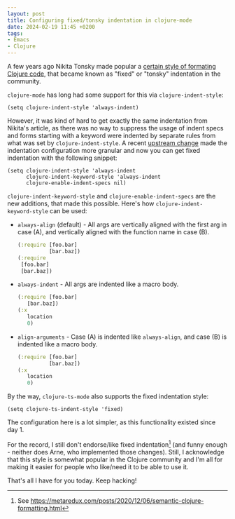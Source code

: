 ```yaml
---
layout: post
title: Configuring fixed/tonsky indentation in clojure-mode
date: 2024-02-19 11:45 +0200
tags:
- Emacs
- Clojure
---
```


A few years ago Nikita Tonsky made popular a [certain style of formating Clojure
code](https://tonsky.me/blog/clojurefmt/), that became known as "fixed" or
"tonsky" indentation in the community.

`clojure-mode` has long had some support for this via `clojure-indent-style`:

``` emacs-lisp
(setq clojure-indent-style 'always-indent)
```

However, it was kind of hard to get exactly the same indentation from Nikita's
article, as there was no way to suppress the usage of indent specs and forms
starting with a keyword were indented by separate rules from what was set by
`clojure-indent-style`. A recent [upstream
change](https://github.com/clojure-emacs/clojure-mode/commit/e201ed69d73118cad9c5a8f76ba5972df3c3a990)
made the indentation configuration more granular and now you can get fixed
indentation with the following snippet:

``` emacs-lisp
(setq clojure-indent-style 'always-indent
      clojure-indent-keyword-style 'always-indent
      clojure-enable-indent-specs nil)
```

`clojure-indent-keyword-style` and `clojure-enable-indent-specs` are the new additions, that made this possible. Here's how
`clojure-indent-keyword-style` can be used:

* `always-align` (default) -  All
    args are vertically aligned with the first arg in case (A),
    and vertically aligned with the function name in case (B).

   ``` clojure
   (:require [foo.bar]
             [bar.baz])
   (:require
    [foo.bar]
    [bar.baz])
   ```

* `always-indent` - All args are indented like a macro body.

    ``` clojure
    (:require [foo.bar]
       [bar.baz])
    (:x
       location
       0)
    ```

* `align-arguments` - Case (A) is indented like `always-align`, and
    case (B) is indented like a macro body.

    ``` clojure
    (:require [foo.bar]
              [bar.baz])
    (:x
       location
       0)
    ```

By the way, `clojure-ts-mode` also supports the fixed indentation style:

``` emacs-lisp
(setq clojure-ts-indent-style 'fixed)
```

The configuration here is a lot simpler, as this functionality existed since day 1.

For the record, I still don't endorse/like fixed indentation[^1] (and funny
enough - neither does Arne, who implemented those changes). Still, I acknowledge
that this style is somewhat popular in the Clojure community and I'm all for
making it easier for people who like/need it to be able to use it.

That's all I have for you today. Keep hacking!

[^1]: See <https://metaredux.com/posts/2020/12/06/semantic-clojure-formatting.html>

